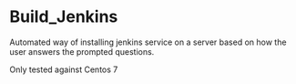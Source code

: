 # Build_Jenkins
Automated way of installing jenkins service on a server based on how the user answers the prompted questions.

Only tested against Centos 7
